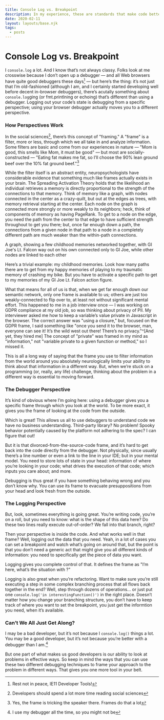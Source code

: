 ```yaml
---
title: Console Log vs. Breakpoint
description: In my experience, these are standards that make code better, easier-to-maintain, more pleasant to deal with.
date: 2020-02-11
layout: layouts/base.njk
tags:
  - posts
---
```

# Console Log vs. Breakpoint

I `console.log` a lot. And I know that’s not always classy. Folks look at me crosswise because I don’t open up a debugger — and all Web browsers have quite good debuggers these days[^1] — but here’s the thing: it’s not just that I’m old-fashioned (although I am, and I certainly started developing well before decent in-browser debuggers), there’s acutally something about `console.log`ging (or fmt.printlning or echoing) that’s different than using a debugger. Logging out your code’s state is debugging from a specific perspective; using your browser debugger actually moves you to a different perspective.

### How Perspectives Work

In the social sciences[^2], there’s this concept of "framing." A "frame" is a filter, more or less, through which we all take in and analyze information. Some filters are basic and come from our experiences in nature — "Mom is good, this smells like Mom, it must be good" — but most are socially-constructed — "Eating fat makes me fat, so I’ll choose the 90% lean ground beef over the 10% fat ground beef."[^3]

While the filter itself is an abstract entity, neuropsychologists have considerable evidence that something much like frames actually exists in your brain. The Spreading Activation Theory holds that the likelihood an individual retrieves a memory is directly proportional to the strength of the connections to that memory. Think of memory like a graph, with nodes connected in the center as a crazy-quilt, but out at the edges as trees, with memory retrieval starting at the center. Each node on the graph is connected more strongly or more weakly to its neighbors; heck, think of components of memory as having PageRank. To get to a node on the edge, you need the path from the center to that edge to have sufficient strength throughout to get you there; but, once far enough down a path, the connections from a given node in that path to a node in a completely different path are much weaker than the within-path connections.

A graph, showing a few childhood memories networked together, with GI Joe's Lt. Falcon way out on his own connected only to GI Joe, while other nodes are linked to each other

Here’s a trivial example: my childhood memories. Look how many paths there are to get from my happy memories of playing to my traumatic memory of crashing my bike. But you have to activate a specific path to get to my memories of my GI Joe Lt. Falcon action figure.

What that means for all of us is that, when we get far enough down our semantic network, only one frame is available to us; others are just too weakly-connected to flip over to, at least not without significant mental effort. This happened to me in a job interview once — I was working on GDPR compliance at my old job, so was thinking about privacy of PII. My interviewer asked me how to keep a variable’s value private in Javascript in the browser. The correct answer was "using a closure," but, focused on the GDPR frame, I said something like "once you send it to the browser, man, everyone can see it! It’s the wild west out there! There’s no privacy."^[And yet, they hired me] The concept of "private" was framed in my mind as "information," not "variable private to a given function or method," so I missed it.

This is all a long way of saying that the frame you use to filter information from the world around you absolutely neurologically limits your ability to think about that information in a different way. But, when we’re stuck on a programming (or, really, any life) challenge, thinking about the problem in a different way is essential to moving forward.

### The Debugger Perspective

It’s kind of obvious where I’m going here: using a debugger gives you a specific frame through which you look at the world. To be more exact, it gives you the frame of looking at the code from the outside.

Which is great! This allows us all to use debuggers to understand code we have no business understanding. Third-party library? No problem! Spooky behavior potentially caused by the platform not adhering to the spec? I can figure that out!

But it is that divorced-from-the-source-code frame, and it’s hard to get back into the code directly from the debugger. Not physically, since usually there’s a line number or even a link to the line in your IDE; but in your mental model. You need to store lots of state in your head: information of where you’re looking in your code; what drives the execution of that code; which inputs you care about; and more.

Debugging is thus great if you have something behaving wrong and you don’t know why. You can use its frame to evacuate presuppositions from your head and look fresh from the outside.

### The Logging Perspective

But, look, sometimes everything is going great. You’re writing code, you’re on a roll, but you need to know: what is the shape of this data here? Do these two lines really execute out-of-order? We fall into that branch, right?

Then your perspective is inside the code. And what works well in that frame? Well, logging out the data that you need. Yeah, in a lot of cases you can set a breakpoint and watch what’s going on around that, but the point is that you don’t need a generic act that might give you all different kinds of information: you need to specifically get the piece of data you want.

Logging gives you complete control of that. It defines the frame as "I’m here, what’s the situation with ?"

Logging is also great when you’re refactoring. Want to make sure you’re still executing a step in some complex branching process that all flows back together in the end? Well, step through dozens of operations… or just put one `console.log('in interestingFunction()')` in the right place. Doesn’t matter how you change your branching structure, you don’t have to keep track of where you want to set the breakpoint, you just get the informtion you need, when it’s available.

### Can’t We All Just Get Along?

I may be a bad developer, but it’s not because I `console.log()` things a lot. You may be a good developer, but it’s not because you’re better with a debugger than I am.[^5]

But one part of what makes us good developers is our ability to look at problems in effective ways. So keep in mind the ways that you can use these two different debugging techniques to frame your approach to the problem in different ways. That gives you one more tool in your belt.

[^1]: Rest not in peace, IE11 Developer Tools!
[^2]: Developers should spend a lot more time reading social sciences
[^3]: Yes, the frame is tricking the speaker there. Frames do that a lot
[^4]: And yet, they hired me
[^5]: I use my debugger all the time, so you might not be
